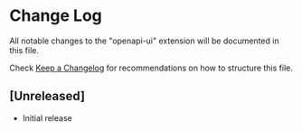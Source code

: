 # Change Log

All notable changes to the "openapi-ui" extension will be documented in this file.

Check [Keep a Changelog](http://keepachangelog.com/) for recommendations on how to structure this file.

## [Unreleased]

- Initial release